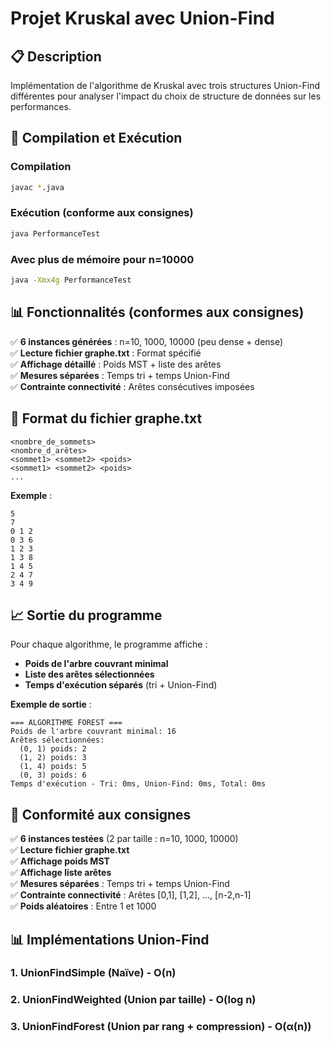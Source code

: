 # Projet Kruskal avec Union-Find

## 📋 Description

Implémentation de l'algorithme de Kruskal avec trois structures Union-Find différentes pour analyser l'impact du choix de structure de données sur les performances.

## 🔧 Compilation et Exécution

### Compilation
```bash
javac *.java
```

### Exécution (conforme aux consignes)
```bash
java PerformanceTest
```

### Avec plus de mémoire pour n=10000
```bash
java -Xmx4g PerformanceTest
```

## 📊 Fonctionnalités (conformes aux consignes)

✅ **6 instances générées** : n=10, 1000, 10000 (peu dense + dense)  
✅ **Lecture fichier graphe.txt** : Format spécifié  
✅ **Affichage détaillé** : Poids MST + liste des arêtes  
✅ **Mesures séparées** : Temps tri + temps Union-Find  
✅ **Contrainte connectivité** : Arêtes consécutives imposées  

## 📁 Format du fichier graphe.txt

```
<nombre_de_sommets>
<nombre_d_arêtes>
<sommet1> <sommet2> <poids>
<sommet1> <sommet2> <poids>
...
```

**Exemple** :
```
5
7
0 1 2
0 3 6
1 2 3
1 3 8
1 4 5
2 4 7
3 4 9
```

## 📈 Sortie du programme

Pour chaque algorithme, le programme affiche :
- **Poids de l'arbre couvrant minimal**
- **Liste des arêtes sélectionnées**
- **Temps d'exécution séparés** (tri + Union-Find)

**Exemple de sortie** :
```
=== ALGORITHME FOREST ===
Poids de l'arbre couvrant minimal: 16
Arêtes sélectionnées:
  (0, 1) poids: 2
  (1, 2) poids: 3
  (1, 4) poids: 5
  (0, 3) poids: 6
Temps d'exécution - Tri: 0ms, Union-Find: 0ms, Total: 0ms
```

## 🎯 Conformité aux consignes

✅ **6 instances testées** (2 par taille : n=10, 1000, 10000)  
✅ **Lecture fichier graphe.txt**   
✅ **Affichage poids MST**   
✅ **Affichage liste arêtes**  
✅ **Mesures séparées** : Temps tri + temps Union-Find  
✅ **Contrainte connectivité** : Arêtes [0,1], [1,2], ..., [n-2,n-1]  
✅ **Poids aléatoires** : Entre 1 et 1000  

## 📊 Implémentations Union-Find

### 1. UnionFindSimple (Naïve) - O(n)
### 2. UnionFindWeighted (Union par taille) - O(log n)
### 3. UnionFindForest (Union par rang + compression) - O(α(n))
